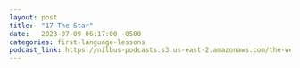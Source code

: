 ```yaml
---
layout: post
title:  "17 The Star"
date:   2023-07-09 06:17:00 -0500
categories: first-language-lessons
podcast_link: https://nilbus-podcasts.s3.us-east-2.amazonaws.com/the-well-trained-mind/First%20Language%20Lessons/17%20The%20Star.mp3
---
```

